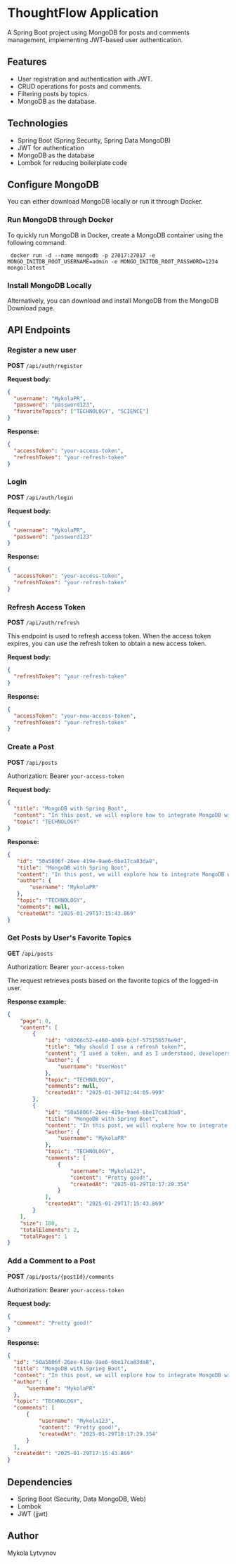 # ThoughtFlow Application

A Spring Boot project using MongoDB for posts and comments management, implementing JWT-based user authentication.

## Features

- User registration and authentication with JWT.
- CRUD operations for posts and comments.
- Filtering posts by topics.
- MongoDB as the database.

## Technologies

- Spring Boot (Spring Security, Spring Data MongoDB)
- JWT for authentication
- MongoDB as the database
- Lombok for reducing boilerplate code

## Configure MongoDB
You can either download MongoDB locally or run it through Docker.

### Run MongoDB through Docker
To quickly run MongoDB in Docker, create a MongoDB container using the following command:
   ```
    docker run -d --name mongodb -p 27017:27017 -e MONGO_INITDB_ROOT_USERNAME=admin -e MONGO_INITDB_ROOT_PASSWORD=1234 mongo:latest
   ```
### Install MongoDB Locally
Alternatively, you can download and install MongoDB from the MongoDB Download page.

## API Endpoints

### Register a new user

**POST** `/api/auth/register`

**Request body:**

```json
{
  "username": "MykolaPR",
  "password": "password123",
  "favoriteTopics": ["TECHNOLOGY", "SCIENCE"]
}
```

**Response:**

```json
{
  "accessToken": "your-access-token",
  "refreshToken": "your-refresh-token"
}
```

### Login

**POST** `/api/auth/login`

**Request body:**

```json
{
  "username": "MykolaPR",
  "password": "password123"
}
```

**Response:**

```json
{
  "accessToken": "your-access-token",
  "refreshToken": "your-refresh-token"
}
```

### Refresh Access Token

**POST** `/api/auth/refresh`

This endpoint is used to refresh access token. When the access token expires, you can use the refresh token to obtain a new access token.

**Request body:**

```json
{
  "refreshToken": "your-refresh-token"
}
```

**Response:**

```json
{
  "accessToken": "your-new-access-token",
  "refreshToken": "your-refresh-token"
}
```

### Create a Post

**POST** `/api/posts`

Authorization: Bearer `your-access-token`

**Request body:**

```json
{
  "title": "MongoDB with Spring Boot",
  "content": "In this post, we will explore how to integrate MongoDB with Spring Boot.",
  "topic": "TECHNOLOGY"
}
```

**Response:**

```json
{
   "id": "50a5806f-26ee-419e-9ae6-6be17ca83da8",
   "title": "MongoDB with Spring Boot",
   "content": "In this post, we will explore how to integrate MongoDB with Spring Boot.",
   "author": {
       "username": "MykolaPR"
   },
   "topic": "TECHNOLOGY",
   "comments": null,
   "createdAt": "2025-01-29T17:15:43.869"
}
```

### Get Posts by User's Favorite Topics

**GET** `/api/posts`

Authorization: Bearer `your-access-token`

The request retrieves posts based on the favorite topics of the logged-in user.

**Response example:**

```json
{
    "page": 0,
    "content": [
        {
            "id": "d0266c52-e460-4009-bcbf-575156576e9d",
            "title": "Why should I use a refresh token?",
            "content": "I used a token, and as I understood, developers can also use a second token.",
            "author": {
                "username": "UserHost"
            },
            "topic": "TECHNOLOGY",
            "comments": null,
            "createdAt": "2025-01-30T12:44:05.999"
        },
        {
            "id": "50a5806f-26ee-419e-9ae6-6be17ca83da8",
            "title": "MongoDB with Spring Boot",
            "content": "In this post, we will explore how to integrate MongoDB with Spring Boot.",
            "author": {
                "username": "MykolaPR"
            },
            "topic": "TECHNOLOGY",
            "comments": [
                {
                    "username": "Mykola123",
                    "content": "Pretty good!",
                    "createdAt": "2025-01-29T18:17:29.354"
                }
            ],
            "createdAt": "2025-01-29T17:15:43.869"
        }
    ],
    "size": 100,
    "totalElements": 2,
    "totalPages": 1
}
```

### Add a Comment to a Post

**POST** `/api/posts/{postId}/comments`

Authorization: Bearer `your-access-token`

**Request body:**

```json
{
  "comment": "Pretty good!"
}
```

**Response:**

```json
{
  "id": "50a5806f-26ee-419e-9ae6-6be17ca83da8",
  "title": "MongoDB with Spring Boot",
  "content": "In this post, we will explore how to integrate MongoDB with Spring Boot.",
  "author": {
      "username": "MykolaPR"
  },
  "topic": "TECHNOLOGY",
  "comments": [
      {
          "username": "Mykola123",
          "content": "Pretty good!",
          "createdAt": "2025-01-29T18:17:29.354"
      }
  ],
  "createdAt": "2025-01-29T17:15:43.869"
}
```

## Dependencies

- Spring Boot (Security, Data MongoDB, Web)
- Lombok
- JWT (jjwt)

## Author

Mykola Lytvynov
